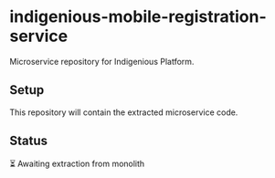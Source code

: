 # indigenious-mobile-registration-service

Microservice repository for Indigenious Platform.

## Setup

This repository will contain the extracted microservice code.

## Status

⏳ Awaiting extraction from monolith
